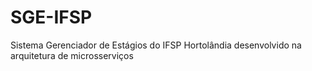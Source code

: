 # SGE-IFSP
Sistema Gerenciador de Estágios do IFSP Hortolândia desenvolvido na arquitetura de microsserviços
